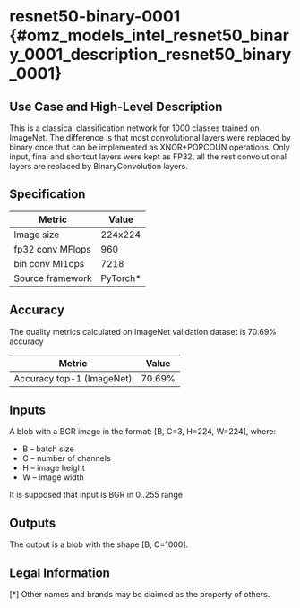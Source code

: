 # resnet50-binary-0001 {#omz_models_intel_resnet50_binary_0001_description_resnet50_binary_0001}

## Use Case and High-Level Description

This is a classical classification network for 1000 classes trained on ImageNet.
The difference is that most convolutional layers were replaced by binary once that can be implemented as XNOR+POPCOUN operations.
Only input, final and shortcut layers were kept as FP32, all the rest convolutional layers are replaced by BinaryConvolution layers.


## Specification
| Metric          | Value    |
|-----------------|----------|
| Image size      | 224x224  |
| fp32 conv MFlops| 960      |
| bin conv  MI1ops| 7218     |
| Source framework| PyTorch* |

## Accuracy

The quality metrics calculated on ImageNet validation dataset is 70.69% accuracy

| Metric                    | Value         |
|---------------------------|---------------|
| Accuracy top-1 (ImageNet) |        70.69% |

## Inputs

A blob with a BGR image in the format: [B, C=3, H=224, W=224], where:

- B – batch size
- C – number of channels
- H – image height
- W – image width

It is supposed that input is BGR in 0..255 range

## Outputs

The output is a blob with the shape [B, C=1000].

## Legal Information
[*] Other names and brands may be claimed as the property of others.

